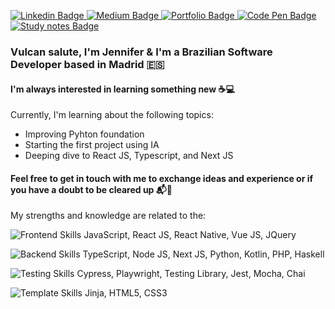 <p>
  <a href="https://www.linkedin.com/in/jennifer-takagi" rel="nofollow">
    <img src="https://img.shields.io/badge/linkedin-%230077B5.svg?&style=plastic&logo=linkedin&logoColor=white" alt="Linkedin Badge" style="max-width:100%;">
  </a>
  
  <a href="https://jennifer-takagi.medium.com/" rel="nofollow">
    <img src="https://img.shields.io/badge/@jennifer_takagi-%230077B5.svg?&style=plastic&logo=medium&logoColor=white&color=12100E" alt="Medium Badge" style="max-width:100%;">
  </a>
  
  <a href="https://jennifer-takagi.vercel.app/" rel="nofollow">
    <img src="https://img.shields.io/badge/portfolio-%230077B5.svg?&style=plastic&logo=vercel&logoColor=white&color=ff5757" alt="Portfolio Badge" style="max-width:100%;">
  </a>
  
  <a href="https://codepen.io/jennifertakagi" rel="nofollow">
    <img src="https://img.shields.io/badge/jennifertakagi-%230077B5.svg?&style=plastic&logo=codepen&logoColor=white&color=000" alt="Code Pen Badge" style="max-width:100%;">
  </a>
  
  <a href="https://img.shields.io/badge/tech%20studies-%230077B5.svg?&style=plastic&logo=notion&logoColor=white&color=grey" rel="nofollow">
    <img src="https://img.shields.io/badge/tech%studies%230077B5.svg?&style=plastic&logo=notion&logoColor=white&color=orange" alt="Study notes Badge" style="max-width:100%;">
  </a>
</p>

### Vulcan salute, I'm Jennifer & I'm a Brazilian Software Developer based in Madrid :es:

#### I'm always interested in learning something new :coffee::computer:
Currently, I'm learning about the following topics:
- Improving Pyhton foundation
- Starting the first project using IA
- Deeping dive to React JS, Typescript, and Next JS


#### Feel free to get in touch with me to exchange ideas and experience or if you have a doubt to be cleared up :mailbox_with_mail::memo:
My strengths and knowledge are related to the:
<p>
  <img src="https://img.shields.io/badge/Frontend-%230077B5.svg?&style=flat&logo=javascript&logoColor=F7DF1E&color=black" alt="Frontend Skills" style="max-width:100%;">
  JavaScript, React JS, React Native, Vue JS, JQuery
 </p>
<p>
  <img src="https://img.shields.io/badge/Backend-%230077B5.svg?&style=flat&logo=haskell&logoColor=5D4F85&color=999999" alt="Backend Skills" style="max-width:100%;">
  TypeScript, Node JS, Next JS, Python, Kotlin, PHP, Haskell
</p>
<p>
  <img src="https://img.shields.io/badge/Testing-%230077B5.svg?&style=flat&logo=testing-library&logoColor=E33332&color=A8B9CC" alt="Testing Skills" style="max-width:100%;">
  Cypress, Playwright, Testing Library, Jest, Mocha, Chai
</p>
<p>
  <img src="https://img.shields.io/badge/Template-%230077B5.svg?&style=flat&logo=html5&logoColor=E34F26&color=191A1B" alt="Template Skills" style="max-width:100%;">
  Jinja, HTML5, CSS3
</p>
